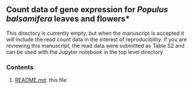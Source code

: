 ## Count data of gene expression for *Populus balsamifera* leaves and flowers* 

This directory is currently empty, but when the manuscript is accepted it will include the read count data in the interest of reproducibility. If you are reviewing this manuscript, the read data were submitted as Table S2 and can be used with the Jupyter notebook in the top level directory.
 
### Contents

1. [README.md](https://github.com/BrianSanderson/gene-expression/blob/master/data/README.md): this file

